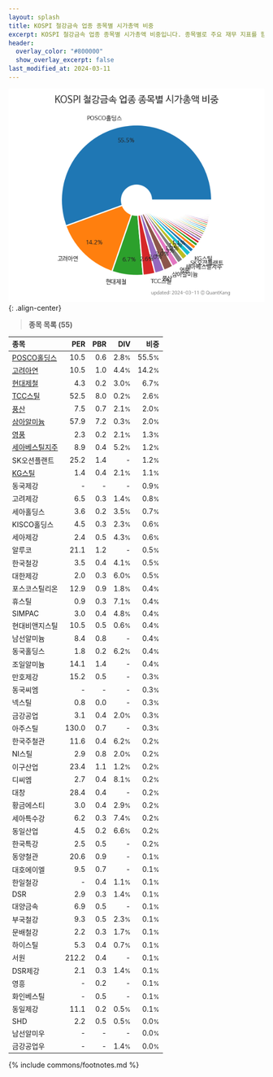 ```yaml
---
layout: splash
title: KOSPI 철강금속 업종 종목별 시가총액 비중
excerpt: KOSPI 철강금속 업종 종목별 시가총액 비중입니다. 종목별로 주요 재무 지표를 함께 표시합니다.
header:
  overlay_color: "#800000"
  show_overlay_excerpt: false
last_modified_at: 2024-03-11
---
```



![KOSPI 철강금속 업종 종목별 시가총액 비중](/stats/sector/images/kospi_업종_철강금속_종목.png){: .align-center}


> **종목 목록 (55)**<a id="list"></a>

| **종목** | **PER** | **PBR** | **DIV** | **비중** |
| :------- | ------: | ------: | ------: | -------: |
| [POSCO홀딩스](/005490/) | 10.5 | 0.6 | 2.8<small>%</small> | 55.5<small>%</small> |
| [고려아연](/010130/) | 10.5 | 1.0 | 4.4<small>%</small> | 14.2<small>%</small> |
| [현대제철](/004020/) | 4.3 | 0.2 | 3.0<small>%</small> | 6.7<small>%</small> |
| [TCC스틸](/002710/) | 52.5 | 8.0 | 0.2<small>%</small> | 2.6<small>%</small> |
| [풍산](/103140/) | 7.5 | 0.7 | 2.1<small>%</small> | 2.0<small>%</small> |
| [삼아알미늄](/006110/) | 57.9 | 7.2 | 0.3<small>%</small> | 2.0<small>%</small> |
| [영풍](/000670/) | 2.3 | 0.2 | 2.1<small>%</small> | 1.3<small>%</small> |
| [세아베스틸지주](/001430/) | 8.9 | 0.4 | 5.2<small>%</small> | 1.2<small>%</small> |
| SK오션플랜트 | 25.2 | 1.4 | - | 1.2<small>%</small> |
| [KG스틸](/016380/) | 1.4 | 0.4 | 2.1<small>%</small> | 1.1<small>%</small> |
| 동국제강 | - | - | - | 0.9<small>%</small> |
| 고려제강 | 6.5 | 0.3 | 1.4<small>%</small> | 0.8<small>%</small> |
| 세아홀딩스 | 3.6 | 0.2 | 3.5<small>%</small> | 0.7<small>%</small> |
| KISCO홀딩스 | 4.5 | 0.3 | 2.3<small>%</small> | 0.6<small>%</small> |
| 세아제강 | 2.4 | 0.5 | 4.3<small>%</small> | 0.6<small>%</small> |
| 알루코 | 21.1 | 1.2 | - | 0.5<small>%</small> |
| 한국철강 | 3.5 | 0.4 | 4.1<small>%</small> | 0.5<small>%</small> |
| 대한제강 | 2.0 | 0.3 | 6.0<small>%</small> | 0.5<small>%</small> |
| 포스코스틸리온 | 12.9 | 0.9 | 1.8<small>%</small> | 0.4<small>%</small> |
| 휴스틸 | 0.9 | 0.3 | 7.1<small>%</small> | 0.4<small>%</small> |
| SIMPAC | 3.0 | 0.4 | 4.8<small>%</small> | 0.4<small>%</small> |
| 현대비앤지스틸 | 10.5 | 0.5 | 0.6<small>%</small> | 0.4<small>%</small> |
| 남선알미늄 | 8.4 | 0.8 | - | 0.4<small>%</small> |
| 동국홀딩스 | 1.8 | 0.2 | 6.2<small>%</small> | 0.4<small>%</small> |
| 조일알미늄 | 14.1 | 1.4 | - | 0.4<small>%</small> |
| 만호제강 | 15.2 | 0.5 | - | 0.3<small>%</small> |
| 동국씨엠 | - | - | - | 0.3<small>%</small> |
| 넥스틸 | 0.8 | 0.0 | - | 0.3<small>%</small> |
| 금강공업 | 3.1 | 0.4 | 2.0<small>%</small> | 0.3<small>%</small> |
| 아주스틸 | 130.0 | 0.7 | - | 0.3<small>%</small> |
| 한국주철관 | 11.6 | 0.4 | 6.2<small>%</small> | 0.2<small>%</small> |
| NI스틸 | 2.9 | 0.8 | 2.0<small>%</small> | 0.2<small>%</small> |
| 이구산업 | 23.4 | 1.1 | 1.2<small>%</small> | 0.2<small>%</small> |
| 디씨엠 | 2.7 | 0.4 | 8.1<small>%</small> | 0.2<small>%</small> |
| 대창 | 28.4 | 0.4 | - | 0.2<small>%</small> |
| 황금에스티 | 3.0 | 0.4 | 2.9<small>%</small> | 0.2<small>%</small> |
| 세아특수강 | 6.2 | 0.3 | 7.4<small>%</small> | 0.2<small>%</small> |
| 동일산업 | 4.5 | 0.2 | 6.6<small>%</small> | 0.2<small>%</small> |
| 한국특강 | 2.5 | 0.5 | - | 0.2<small>%</small> |
| 동양철관 | 20.6 | 0.9 | - | 0.1<small>%</small> |
| 대호에이엘 | 9.5 | 0.7 | - | 0.1<small>%</small> |
| 한일철강 | - | 0.4 | 1.1<small>%</small> | 0.1<small>%</small> |
| DSR | 2.9 | 0.3 | 1.4<small>%</small> | 0.1<small>%</small> |
| 대양금속 | 6.9 | 0.5 | - | 0.1<small>%</small> |
| 부국철강 | 9.3 | 0.5 | 2.3<small>%</small> | 0.1<small>%</small> |
| 문배철강 | 2.2 | 0.3 | 1.7<small>%</small> | 0.1<small>%</small> |
| 하이스틸 | 5.3 | 0.4 | 0.7<small>%</small> | 0.1<small>%</small> |
| 서원 | 212.2 | 0.4 | - | 0.1<small>%</small> |
| DSR제강 | 2.1 | 0.3 | 1.4<small>%</small> | 0.1<small>%</small> |
| 영흥 | - | 0.2 | - | 0.1<small>%</small> |
| 화인베스틸 | - | 0.5 | - | 0.1<small>%</small> |
| 동일제강 | 11.1 | 0.2 | 0.5<small>%</small> | 0.1<small>%</small> |
| SHD | 2.2 | 0.5 | 0.5<small>%</small> | 0.0<small>%</small> |
| 남선알미우 | - | - | - | 0.0<small>%</small> |
| 금강공업우 | - | - | 1.4<small>%</small> | 0.0<small>%</small> |

{% include commons/footnotes.md %}
